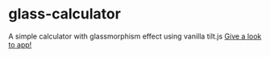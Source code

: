 # glass-calculator
A simple calculator with glassmorphism effect using vanilla tilt.js 
<a href="https://glasscalci.herokuapp.com">Give a look to app!</a>
